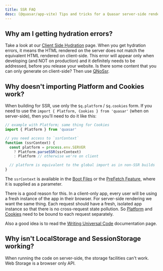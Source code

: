 ```yaml
---
title: SSR FAQ
desc: (@quasar/app-vite) Tips and tricks for a Quasar server-side rendered app.
---
```


## Why am I getting hydration errors?
Take a look at our [Client Side Hydration](/quasar-cli-vite/developing-ssr/client-side-hydration) page. When you get hydration errors, it means the HTML rendered on the server does not match the equivalent HTML rendered on client-side. This error will appear only when developing (and NOT on production) and it definitely needs to be addressed, before you release your website. Is there some content that you can only generate on client-side? Then use [QNoSsr](/vue-components/no-ssr).

## Why doesn't importing Platform and Cookies work?
When building for SSR, use only the `$q.platform` / `$q.cookies` form. If you need to use the `import { Platform, Cookies } from 'quasar'` (when on server-side), then you’ll need to do it like this:

```js
// example with Platform; same thing for Cookies
import { Platform } from 'quasar'

// you need access to `ssrContext`
function (ssrContext) {
  const platform = process.env.SERVER
    ? Platform.parseSSR(ssrContext)
    : Platform // otherwise we're on client

  // platform is equivalent to the global import as in non-SSR builds
}
```

The `ssrContext` is available in the [Boot Files](/quasar-cli-vite/boot-files) or the [PreFetch Feature](/quasar-cli-vite/prefetch-feature), where it is supplied as a parameter.

There is a good reason for this. In a client-only app, every user will be using a fresh instance of the app in their browser. For server-side rendering we want the same thing. Each request should have a fresh, isolated app instance so that there is no cross-request state pollution. So [Platform](/options/platform-detection) and [Cookies](/quasar-plugins/cookies) need to be bound to each request separately.

Also a good idea is to read the [Writing Universal Code](/quasar-cli-vite/developing-ssr/writing-universal-code) documentation page.

## Why isn't LocalStorage and SessionStorage working?
When running the code on server-side, the storage facilities can't work. Web Storage is a browser only API.

